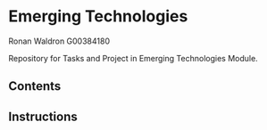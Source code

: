 # Emerging Technologies
Ronan Waldron
G00384180

Repository for Tasks and Project in Emerging Technologies Module.


Contents
--


Instructions
--


